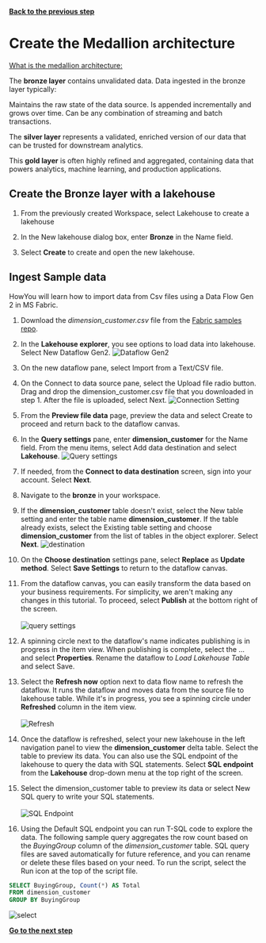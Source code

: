 [**Back to the previous step**](/FromZeroToHero_Parma/Analytics%20-%20How%20To%20Proceed/1_Create_MS_Fabric_workspace.md)

# Create the Medallion architecture

[What is the medallion architecture:](https://learn.microsoft.com/en-us/azure/databricks/lakehouse/medallion)

The **bronze layer** contains unvalidated data. Data ingested in the bronze layer typically:

Maintains the raw state of the data source.
Is appended incrementally and grows over time.
Can be any combination of streaming and batch transactions.

The **silver layer** represents a validated, enriched version of our data that can be trusted for downstream analytics. 

This **gold layer** is often highly refined and aggregated, containing data that powers analytics, machine learning, and production applications.

## Create the Bronze layer with a lakehouse

1. From the previously created Workspace, select Lakehouse to create a lakehouse
   
2. In the New lakehouse dialog box, enter **Bronze** in the Name field.
   
3. Select **Create** to create and open the new lakehouse.

## Ingest Sample data

HowYou will learn how to import data from Csv files using a Data Flow Gen 2 in MS Fabric.

1. Download the *dimension_customer.csv* file from the [Fabric samples repo](https://github.com/microsoft/fabric-samples/blob/689e78676174d4627fc3855165bde9100cb4d19e/docs-samples/data-engineering/dimension_customer.csv).
   
2. In the **Lakehouse explorer**, you see options to load data into lakehouse. Select New Dataflow Gen2.
   ![Dataflow Gen2](/FromZeroToHero_Parma/Images/load-data-lakehouse-option.png)
   
3. On the new dataflow pane, select Import from a Text/CSV file.
   
4. On the Connect to data source pane, select the Upload file radio button. Drag and drop the dimension_customer.csv file that you downloaded in step 1. After the file is uploaded, select Next.
   ![Connection Setting](../Images/connection-settings-upload.png)
   
5. From the **Preview file data** page, preview the data and select Create to proceed and return back to the dataflow canvas.
   
6. In the **Query settings** pane, enter **dimension_customer** for the Name field. From the menu items, select Add data destination and select **Lakehouse**.
   ![Query settings](../Images/query-settings-add-destination.png)

7. If needed, from the **Connect to data destination** screen, sign into your account. Select **Next**.
   
8. Navigate to the **bronze** in your workspace.
   
9.  If the **dimension_customer** table doesn't exist, select the New table setting and enter the table name **dimension_customer**. If the table already exists, select the Existing table setting and choose **dimension_customer** from the list of tables in the object explorer. Select **Next**.
   ![destination](../Images/choose-destination-table.png)

10. On the **Choose destination** settings pane, select **Replace** as **Update method**. Select **Save Settings** to return to the dataflow canvas.
    
11. From the dataflow canvas, you can easily transform the data based on your business requirements. For simplicity, we aren't making any changes in this tutorial. To proceed, select **Publish** at the bottom right of the screen.</br>  
   ![query settings](../Images/query-settings-publish.png) 

12. A spinning circle next to the dataflow's name indicates publishing is in progress in the item view. When publishing is complete, select the ... and select **Properties**. Rename the dataflow to *Load Lakehouse Table* and select Save.

13. Select the **Refresh now** option next to data flow name to refresh the dataflow. It runs the dataflow and moves data from the source file to lakehouse table. While it's in progress, you see a spinning circle under **Refreshed** column in the item view.</br>  
   ![Refresh](../Images/dataflow-refresh-now.png)

14. Once the dataflow is refreshed, select your new lakehouse in the left navigation panel to view the **dimension_customer** delta table. Select the table to preview its data. You can also use the SQL endpoint of the lakehouse to query the data with SQL statements. Select **SQL endpoint** from the **Lakehouse** drop-down menu at the top right of the screen.
    
15. Select the dimension_customer table to preview its data or select New SQL query to write your SQL statements.</br>  
   ![SQL Endpoint](/FromZeroToHero_Parma/Images/warehouse-mode-new-sql.png)
   
16. Using the Default SQL endpoint you can run T-SQL code to explore the data. The following sample query aggregates the row count based on the *BuyingGroup* column of the *dimension_customer* table. SQL query files are saved automatically for future reference, and you can rename or delete these files based on your need. To run the script, select the Run icon at the top of the script file.
  
``` sql
SELECT BuyingGroup, Count(*) AS Total
FROM dimension_customer
GROUP BY BuyingGroup
```
![select](/FromZeroToHero_Parma/Images/select%20run.png)

[**Go to the next step**](/FromZeroToHero_Parma/Analytics%20-%20How%20To%20Proceed/3_Explore_the_Default_Dataset.md)